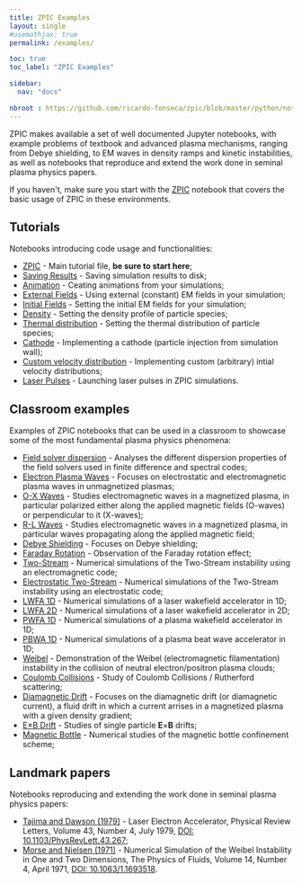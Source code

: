 ```yaml
---
title: ZPIC Examples
layout: single
#usemathjax: true
permalink: /examples/

toc: true
toc_label: "ZPIC Examples"

sidebar:
  nav: "docs"

nbroot : https://github.com/ricardo-fonseca/zpic/blob/master/python/notebooks
---
```


ZPIC makes available a set of well documented Jupyter notebooks, with example problems of textbook and advanced plasma mechanisms, ranging from Debye shielding, to EM waves in density ramps and kinetic instabilities, as well as notebooks that reproduce and extend the work done in seminal plasma physics papers.

If you haven't, make sure you start with the [ZPIC]({{page.nbroot}}/tutorial/ZPIC.ipynb) notebook that covers the basic usage of ZPIC in these environments.

## Tutorials

Notebooks introducing code usage and functionalities:

* [ZPIC]({{page.nbroot}}/tutorial/ZPIC.ipynb) - Main tutorial file, **be sure to start here**;
* [Saving Results]({{page.nbroot}}/tutorial/Saving%20results.ipynb) - Saving simulation results to disk;
* [Animation]({{page.nbroot}}/tutorial/Animation.ipynb) - Ceating animations from your simulations;
* [External Fields]({{page.nbroot}}/tutorial/External%20Fields.ipynb) - Using external (constant) EM fields in your simulation;
* [Initial Fields]({{page.nbroot}}/tutorial/Initial%20Fields.ipynb) - Setting the initial EM fields for your simulation;
* [Density]({{page.nbroot}}/tutorial/Density.ipynb) - Setting the density profile of particle species;
* [Thermal distribution]({{page.nbroot}}/tutorial/Thermal%20Distribution.ipynb) - Setting the thermal distribution of particle species;
* [Cathode]({{page.nbroot}}/tutorial/Cathode.ipynb) - Implementing a cathode (particle injection from simulation wall);
* [Custom velocity distribution]({{page.nbroot}}/tutorial/Custom%20velocity%20distribution.ipynb) - Implementing custom (arbitrary) intial velocity distributions;
* [Laser Pulses]({{page.nbroot}}/tutorial/Laser%20Pulses.ipynb) - Launching laser pulses in ZPIC simulations.

## Classroom examples

Examples of ZPIC notebooks that can be used in a classroom to showcase some of the most fundamental plasma physics phenomena:

* [Field solver dispersion]({{page.nbroot}}/classroom/Field%20solver%20dispersion.ipynb) - Analyses the different dispersion properties of the field solvers used in finite difference and spectral codes;
* [Electron Plasma Waves]({{page.nbroot}}/classroom/Electron%20Plasma%20Waves.ipynb) - Focuses on electrostatic and electromagnetic plasma waves in unmagnetized plasmas;
* [O-X Waves]({{page.nbroot}}/classroom/O-X%20Waves.ipynb) - Studies electromagnetic waves in a magnetized plasma, in particular polarized either along the applied magnetic fields (O-waves) or perpendicular to it (X-waves);
* [R-L Waves]({{page.nbroot}}/classroom/R-L%20Waves.ipynb) - Studies electromagnetic waves in a magnetized plasma, in particular waves propagating along the applied magnetic field;
* [Debye Shielding]({{page.nbroot}}/classroom/Debye%20Shielding.ipynb) - Focuses on Debye shielding;
* [Faraday Rotation]({{page.nbroot}}/classroom/Faraday%20Rotation.ipynb) - Observation of the Faraday rotation effect;
* [Two-Stream]({{page.nbroot}}/classroom/Two-Stream.ipynb) - Numerical simulations of the Two-Stream instability using an electromagnetic code;
* [Electrostatic Two-Stream]({{page.nbroot}}/classroom/Electrostatic%20Two-Stream.ipynb) - Numerical simulations of the Two-Stream instability using an electrostatic code;
* [LWFA 1D]({{page.nbroot}}/classroom/LWFA%201D.ipynb) - Numerical simulations of a laser wakefield accelerator in 1D;
* [LWFA 2D]({{page.nbroot}}/classroom/LWFA%202D.ipynb) - Numerical simulations of a laser wakefield accelerator in 2D;
* [PWFA 1D]({{page.nbroot}}/classroom/PWFA%201D.ipynb) - Numerical simulations of a plasma wakefield accelerator in 1D;
* [PBWA 1D]({{page.nbroot}}/classroom/PBWA%201D.ipynb) - Numerical simulations of a plasma beat wave accelerator in 1D;
* [Weibel]({{page.nbroot}}/classroom/Weibel.ipynb) - Demonstration of the Weibel (electromagnetic filamentation) instability in the collision of neutral electron/positron plasma clouds;
* [Coulomb Collisions]({{page.nbroot}}/classroom/Coulomb%20Collisions.ipynb) - Study of Coulomb Collisions / Rutherford scattering;
* [Diamagnetic Drift]({{page.nbroot}}/classroom/Diamagnetic%20Drift.ipynb) - Focuses on the diamagnetic drift (or diamagnetic current), a fluid drift in which a current arrises in a magnetized plasma with a given density gradient;
* [E×B Drift]({{page.nbroot}}/classroom/ExB%20Drift.ipynb) - Studies of single particle **E**×**B** drifts;
* [Magnetic Bottle]({{page.nbroot}}/classroom/Magnetic%20Bottle.ipynb) - Numerical studies of the magnetic bottle confinement scheme;

## Landmark papers

Notebooks reproducing and extending the work done in seminal plasma physics papers:

* [Tajima and Dawson (1979)]({{page.nbroot}}/papers/Tajima%20and%20Dawson%201979.ipynb) - Laser Electron Accelerator, Physical Review Letters, Volume 43, Number 4, July 1979, [DOI: 10.1103/PhysRevLett.43.267](https://doi.org/10.1103/PhysRevLett.43.267);
* [Morse and Nielsen (1971)]({{page.nbroot}}/papers/Morse%20and%20Nielsen%201971.ipynb) - Numerical Simulation of the Weibel Instability in One and Two Dimensions, The Physics of Fluids, Volume 14, Number 4, April 1971, [DOI: 10.1063/1.1693518](https://doi.org/10.1063/1.1693518).

